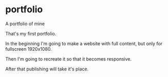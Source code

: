 # portfolio
A portfolio of mine

That's my first portfolio.

In the beginning I'm going to make a website with full content, but only for fullscreen 1920x1080.

Then I'm going to recreate it so that it becomes responsive.

After that publishing will take it's place.

